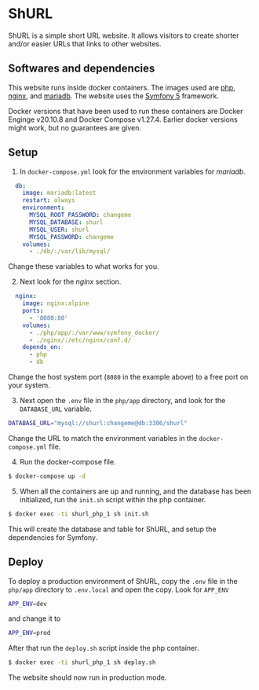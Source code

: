 # ShURL
ShURL is a simple short URL website. It allows visitors to create shorter and/or easier URLs that links to other websites. 

## Softwares and dependencies
This website runs inside docker containers. 
The images used are [php](https://hub.docker.com/_/php), [nginx](https://hub.docker.com/_/nginx), and [mariadb](https://hub.docker.com/_/mariadb). The website uses the [Symfony 5](https://symfony.com/) framework.

Docker versions that have been used to run these containers are Docker Enginge v20.10.8 and Docker Compose v1.27.4. Earlier docker versions might work, but no guarantees are given.

## Setup
1. In `docker-compose.yml` look for the environment variables for _mariadb_.
```yml
  db:
    image: mariadb:latest
    restart: always
    environment:
      MYSQL_ROOT_PASSWORD: changeme
      MYSQL_DATABASE: shurl
      MYSQL_USER: shurl
      MYSQL_PASSWORD: changeme
    volumes:
      - ./db/:/var/lib/mysql/
```
Change these variables to what works for you.

2. Next look for the _nginx_ section.
```yml
  nginx:
    image: nginx:alpine
    ports:
      - '8080:80'
    volumes:
      - ./php/app/:/var/www/symfony_docker/
      - ./nginx/:/etc/nginx/conf.d/
    depends_on:
      - php
      - db
```
Change the host system port (`8080` in the example above) to a free port on your system.

3. Next open the `.env` file in the `php/app` directory, and look for the `DATABASE_URL` variable.
```bash
DATABASE_URL="mysql://shurl:changeme@db:3306/shurl"
```
Change the URL to match the environment variables in the `docker-compose.yml` file.

4. Run the docker-compose file.
```bash
$ docker-compose up -d
```

5. When all the containers are up and running, and the database has been initialized, run the `init.sh` script within the php container.
```bash
$ docker exec -ti shurl_php_1 sh init.sh
```
This will create the database and table for ShURL, and setup the dependencies for Symfony.

## Deploy
To deploy a production environment of ShURL, copy the `.env` file in the `php/app` directory to `.env.local` and open the copy. Look for `APP_ENV`
```bash
APP_ENV=dev
```
and change it to
```bash
APP_ENV=prod
```
After that run the `deploy.sh` script inside the php container.
```bash
$ docker exec -ti shurl_php_1 sh deploy.sh
```
The website should now run in production mode.
